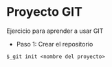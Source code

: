 # Proyecto GIT #

Ejercicio para aprender a usar GIT

- Paso 1: Crear el repositorio

```
$_git init <nombre del proyecto>
```